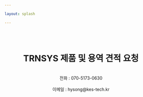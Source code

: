 ```yaml
---

layout: splash

---
```

<br>
<br>
<center><h1>TRNSYS 제품 및 용역 견적 요청</h1></center>
<br>
<center>전화 : 070-5173-0630</center>
<br>
<center>이메일 : hysong@kes-tech.kr</center>